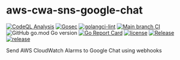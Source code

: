 # aws-cwa-sns-google-chat

[![CodeQL Analysis](https://github.com/slashdevops/aws-cwa-sns-google-chat/actions/workflows/codeql-analysis.yml/badge.svg)](https://github.com/slashdevops/aws-cwa-sns-google-chat/actions/workflows/codeql-analysis.yml)
[![Gosec](https://github.com/slashdevops/aws-cwa-sns-google-chat/actions/workflows/gosec.yml/badge.svg)](https://github.com/slashdevops/aws-cwa-sns-google-chat/actions/workflows/gosec.yml)
[![golangci-lint](https://github.com/slashdevops/aws-cwa-sns-google-chat/actions/workflows/golangci-lint.yml/badge.svg)](https://github.com/slashdevops/aws-cwa-sns-google-chat/actions/workflows/golangci-lint.yml)
[![Main branch CI](https://github.com/slashdevops/aws-cwa-sns-google-chat/actions/workflows/main.yml/badge.svg)](https://github.com/slashdevops/aws-cwa-sns-google-chat/actions/workflows/main.yml)
![GitHub go.mod Go version](https://img.shields.io/github/go-mod/go-version/slashdevops/aws-cwa-sns-google-chat?style=plastic)
[![Go Report Card](https://goreportcard.com/badge/github.com/slashdevops/aws-cwa-sns-google-chat)](https://goreportcard.com/report/github.com/slashdevops/aws-cwa-sns-google-chat)
[![license](https://img.shields.io/github/license/slashdevops/aws-cwa-sns-google-chat.svg)](https://github.com/slashdevops/aws-cwa-sns-google-chat/blob/main/LICENSE)
[![Release](https://github.com/slashdevops/aws-cwa-sns-google-chat/actions/workflows/release.yml/badge.svg)](https://github.com/slashdevops/aws-cwa-sns-google-chat/actions/workflows/release.yml)
[![release](https://img.shields.io/github/release/slashdevops/aws-cwa-sns-google-chat/all.svg)](https://github.com/slashdevops/aws-cwa-sns-google-chat/releases)

Send AWS CloudWatch Alarms to Google Chat using webhooks
